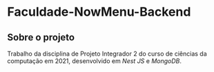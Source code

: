 # Faculdade-NowMenu-Backend
## Sobre o projeto

Trabalho da disciplina de Projeto Integrador 2 do curso de ciências da computação em 2021, desenvolvido em _Nest JS_ e _MongoDB_.
